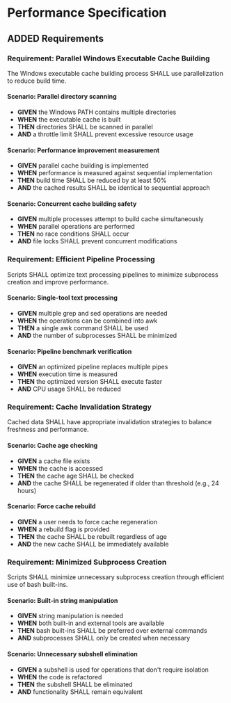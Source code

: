 # Performance Specification

## ADDED Requirements

### Requirement: Parallel Windows Executable Cache Building
The Windows executable cache building process SHALL use parallelization to reduce build time.

#### Scenario: Parallel directory scanning
- **GIVEN** the Windows PATH contains multiple directories
- **WHEN** the executable cache is built
- **THEN** directories SHALL be scanned in parallel
- **AND** a throttle limit SHALL prevent excessive resource usage

#### Scenario: Performance improvement measurement
- **GIVEN** parallel cache building is implemented
- **WHEN** performance is measured against sequential implementation
- **THEN** build time SHALL be reduced by at least 50%
- **AND** the cached results SHALL be identical to sequential approach

#### Scenario: Concurrent cache building safety
- **GIVEN** multiple processes attempt to build cache simultaneously
- **WHEN** parallel operations are performed
- **THEN** no race conditions SHALL occur
- **AND** file locks SHALL prevent concurrent modifications

### Requirement: Efficient Pipeline Processing
Scripts SHALL optimize text processing pipelines to minimize subprocess creation and improve performance.

#### Scenario: Single-tool text processing
- **GIVEN** multiple grep and sed operations are needed
- **WHEN** the operations can be combined into awk
- **THEN** a single awk command SHALL be used
- **AND** the number of subprocesses SHALL be minimized

#### Scenario: Pipeline benchmark verification
- **GIVEN** an optimized pipeline replaces multiple pipes
- **WHEN** execution time is measured
- **THEN** the optimized version SHALL execute faster
- **AND** CPU usage SHALL be reduced

### Requirement: Cache Invalidation Strategy
Cached data SHALL have appropriate invalidation strategies to balance freshness and performance.

#### Scenario: Cache age checking
- **GIVEN** a cache file exists
- **WHEN** the cache is accessed
- **THEN** the cache age SHALL be checked
- **AND** the cache SHALL be regenerated if older than threshold (e.g., 24 hours)

#### Scenario: Force cache rebuild
- **GIVEN** a user needs to force cache regeneration
- **WHEN** a rebuild flag is provided
- **THEN** the cache SHALL be rebuilt regardless of age
- **AND** the new cache SHALL be immediately available

### Requirement: Minimized Subprocess Creation
Scripts SHALL minimize unnecessary subprocess creation through efficient use of bash built-ins.

#### Scenario: Built-in string manipulation
- **GIVEN** string manipulation is needed
- **WHEN** both built-in and external tools are available
- **THEN** bash built-ins SHALL be preferred over external commands
- **AND** subprocesses SHALL only be created when necessary

#### Scenario: Unnecessary subshell elimination
- **GIVEN** a subshell is used for operations that don't require isolation
- **WHEN** the code is refactored
- **THEN** the subshell SHALL be eliminated
- **AND** functionality SHALL remain equivalent
